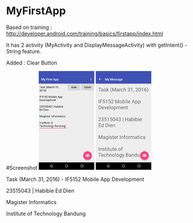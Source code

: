 # MyFirstApp
Based on training : http://developer.android.com/training/basics/firstapp/index.html

It has 2 activity (MyActivity and DisplayMessageActivity) with getIntent() - String feature.

Added : Clear Button

#Screenshot
<img src="Screenshot_MyActivity.png" width="150">
<img src="Screenshot_DisplayMessageActivity.png" width="150">

Task (March 31, 2016) - IF5152 Mobile App Development

23515043 | Habibie Ed Dien


Magister Informatics

Institute of Technology Bandung
